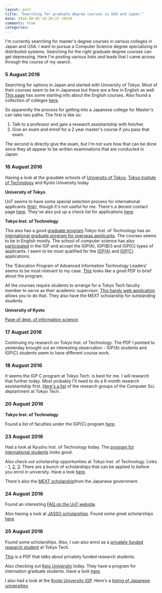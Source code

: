 ```yaml
---
layout: post
title: "Searching for graduate degree courses in USA and Japan."
date: 2016-08-05 16:29:23 +0530
comments: true
categories: 
---
```


I'm currently searching for master's degree courses in various colleges in Japan and USA. I want to pursue a Computer Science degree specializing in distributed systems. Searching for the right graduate degree courses can get depressing. Here I'm posting various links and leads that I came across through the course of my search.

### 5 August 2016

Searching for options in Japan and started with University of Tokyo. Most of their courses seem to be in Japanese but there are a few in English as well. [This page](http://www.i.u-tokyo.ac.jp/ist_en/en-course/prg.shtml) has some starting info about the English courses. Also found a collection of colleges [here](http://www.mastersportal.eu/study-options/270286872/computer-science-it-japan.html).

So apparently the process for getting into a Japanese college for Master's can take two paths. The first is like so:

1. Talk to a professor and gain a research assistantship with him/her.
2. Give an exam and enroll for a 2 year master's course if you pass that exam.

The second is directly give the exam, but I'm not sure how that can be done since they all appear to be written examinations that are conducted in Japan.

### 16 August 2016

Having a look at the graudate schools of [University of Tokyo](http://www.u-tokyo.ac.jp/en/academics/grad_ist.html), [Tokyo Insitute of Technology](http://educ.titech.ac.jp/eng/) and Kyoto University today.

**University of Tokyo**

UoT seems to have some special selection process for international applicants ([link](http://www.i.u-tokyo.ac.jp/ist_en/howto_apply/special.shtml)), though it's not useful for me. There's a decent contact page [here](http://www.i.u-tokyo.ac.jp/edu/entra/index_e.shtml). They've also put up a check list for applications [here](http://www.i.u-tokyo.ac.jp/edu/entra/pdf/check_list_m_e_revised.pdf).


**Tokyo Inst. of Technology**

This also has a good [graduate program](http://www.titech.ac.jp/english/graduate_school/).Tokyo Inst. of Technology has an [international graduate program for overseas applicants](http://www.titech.ac.jp/english/graduate_school/international/international_graduate/). The courses seems to be in English mostly. The school of computer science has also [participated](http://www.titech.ac.jp/english/graduate_school/international/international_graduate/participating.html) in the IGP and accept the IGP(A), IGP(B)3 and IGP(C) types of applicants. I seem to be most qualified for the [IGP(A)](http://www.titech.ac.jp/english/graduate_school/international/graduate_program_a/index.html) and [IGP(C)](http://www.titech.ac.jp/english/graduate_school/international/graduate_program_c/overseas.html) applications. 

The 'Education Program of Advanced Information Technology Leaders' seems to be most relevant to my case. [This](http://www.titech.ac.jp/guide/guide_28/English/index.html) looks like a good PDF to brief about the program.

All the courses require students to arrange for a Tokyo Tech faculty member to serve as their academic supervisor. [This handy web application](http://search.star.titech.ac.jp/titech-ss/lang.act?forward=search.act&lang=en&) allows you to do that. They also have the MEXT scholarship for outstanding students.

**University of Kyoto**

[Page of dept. of information science](http://www.kuis.kyoto-u.ac.jp/kuis/).

### 17 August 2016

Continuing my research on Tokyo Inst. of Technology. The PDF I pointed to yesterday brought out an interesting observation - IGP(A) students and IGP(C) students seem to have different course work.

### 18 August 2016

It seems the IGP C program at Tokyo Tech. is best for me. I will research that further today. Most probably I'll need to do a 6 month research assistantship first. [Here's a list](http://www.cs.titech.ac.jp/labs-e.html) of the research groups of the Computer Sci. deptartment at Tokyo Tech.

### 20 August 2016

**Tokyo Inst. of Technology**

Found a list of faculties under the IGP(C) program [here](http://www.titech.ac.jp/english/graduate_school/international/graduate_program_c/pdf/listoffaculties_1609c.pdf).

### 23 August 2016

Had a look at Kyushu Inst. of Technology today. The [program for international students](http://www.kyutech.ac.jp/english/admissions/guidelines/iizuka_master.html) looks good.

Also check out scholarship opportunities at Tokyo Inst. of Technology. Links - [1](http://www.titech.ac.jp/english/graduate_school/international/scholarships/), [2](http://www.titech.ac.jp/english/graduate_school/international/scholarships/before_enrollment.html), [3](http://www.mastersportal.eu/universities/scholarships/13128/tokyo-institute-of-technology.html). There are a bunch of scholarships that can be applied to before you enrol in university. Have a look [here](http://www.titech.ac.jp/english/graduate_school/international/scholarships/before_enrollment.html).

There's also the [MEXT scholarship](http://www.titech.ac.jp/english/graduate_school/international/scholarships/mext_scholarship.html)from the Japanese government.

### 24 August 2016

Found an interesting [FAQ on the UoT website](http://www.ic.u-tokyo.ac.jp/ic/guidance/guide05_e.html).

Also having a look at [JASSO scholarships](http://www.jasso.go.jp/en/study_j/scholarships/brochure.html). Found some great scholarships [here](http://www.jasso.go.jp/en/study_j/scholarships/__icsFiles/afieldfile/2016/03/29/scholarshipse_private.pdf).

### 25 August 2016

Found some scholarships. Also, I can also enrol as a [privately funded research student](http://www.titech.ac.jp/english/graduate_school/international/research_students/privately_funded.html) at Tokyo Tech.

[This](http://www.titech.ac.jp/english/graduate_school/international/research_students/syutugan/data/applicationoutline.pdf) is a PDF that talks about privately funded research students.

Also checking out [Keio University](http://www.global.keio.ac.jp/en/education/admissions/graduate.html) today. They have a program for internation graduate students. Have a look [here](http://www.st.keio.ac.jp/english/admissions/masters_program/index.html).

I also had a look at the [Kyoto University IGP](http://www.kyoto-u.ac.jp/en/education-campus/international/students1). Here's a [listing of Japanese universities](http://www.shanghairanking.com/World-University-Rankings-2014/Japan.html).

### 